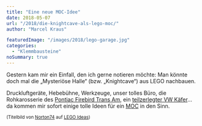 ```yaml
---
title: "Eine neue MOC-Idee"
date: 2018-05-07
url: "/2018/die-knightcave-als-lego-moc/"
author: "Marcel Kraus"

featuredImage: "/images/2018/lego-garage.jpg"
categories:
  - "Klemmbausteine"
noSummary: true
---
```


Gestern kam mir ein Einfall, den ich gerne notieren möchte: Man könnte doch mal die „Mysteriöse Halle“ (bzw. „Knightcave“) aus LEGO nachbauen.

Druckluftgeräte, Hebebühne, Werkzeuge, unser tolles Büro, die Rohkarosserie des [Pontiac Firebird Trans Am](https://www.myknight.de "Mein K.I.T.T.-Replica auf myKNIGHT.de"), ein [teilzerlegter VW Käfer](https://www.bugtales.de "Mein 1959er Standard-Käfer auf BugTales.de")… da kommen mir sofort einige tolle Ideen für ein [MOC](https://de.wikipedia.org/wiki/AFOL#Sammeln_und_Bauen "Mehr zum Thema MOC und Sammeln auf Wikipedia") in den Sinn.

<small>(Titelbild von [Norton74](https://ideas.lego.com/projects/e34061e2-0541-4182-8add-4826f9881b79) auf [LEGO Ideas](https://ideas.lego.com))</small>
